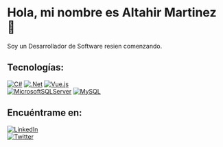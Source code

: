
# Hola, mi nombre es Altahir Martinez 👋
<p>Soy un Desarrollador de Software resien comenzando.</p>

## Tecnologías:
[![C#](https://img.shields.io/badge/c%23-%23239120.svg?style=for-the-badge&logo=c-sharp&logoColor=white&labelColor=101010)]()
[![.Net](https://img.shields.io/badge/.NET-5C2D91?style=for-the-badge&logo=.net&logoColor=white&labelColor=101010)]()
[![Vue.js](https://img.shields.io/badge/vuejs-%2335495e.svg?style=for-the-badge&logo=vuedotjs&logoColor=white&labelColor=101010)]()<br>
[![MicrosoftSQLServer](https://img.shields.io/badge/Microsoft%20SQL%20Server-CC2927?style=for-the-badge&logo=microsoft%20sql%20server&logoColor=white&labelColor=101010)]()
[![MySQL](https://img.shields.io/badge/mysql-%2300f.svg?style=for-the-badge&logo=mysql&logoColor=white&labelColor=101010)]()

## Encuéntrame en:
[![LinkedIn](https://img.shields.io/badge/LinkedIn-Altahir_Martinez-0077B5?style=for-the-badge&logo=linkedin&logoColor=white&labelColor=101010)](https://www.linkedin.com/in/altahir-martinez-fullstack/)<br>
[![Twitter](https://img.shields.io/badge/Twitter-Altahir_Martinez-%231DA1F2.svg?style=for-the-badge&logo=Twitter&logoColor=white&labelColor=101010)](https://twitter.com/AinsAltahir)
